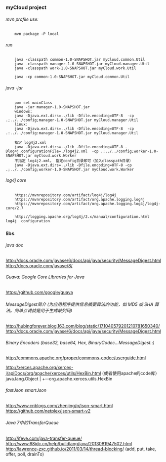 ### myCloud project

###### mvn profile use:
        mvn package -P local
###### run
        java -classpath common-1.0-SNAPSHOT.jar myCloud.common.Util
        java -classpath manager-1.0-SNAPSHOT.jar myCloud.manager.Util
        java -classpath work-1.0-SNAPSHOT.jar myCloud.work.Util

        java -cp common-1.0-SNAPSHOT.jar myCloud.common.Util
###### java -jar
        pom set mainClass
        java -jar manager-1.0-SNAPSHOT.jar
        windows:
        java -Djava.ext.dirs=../lib -Dfile.encoding=UTF-8  -cp .;../../config;manager-1.0-SNAPSHOT.jar myCloud.manager.Util
        linux:
        java -Djava.ext.dirs=../lib -Dfile.encoding=UTF-8  -cp .:../../config:manager-1.0-SNAPSHOT.jar myCloud.manager.Util

        指定 log4j2.xml
        java -Djava.ext.dirs=../lib -Dfile.encoding=UTF-8 -Dlog4j.configurationFile=./log4j2.xml  -cp .;../../config;worker-1.0-SNAPSHOT.jar myCloud.work.Worker
        不指定 log4j2.xml， 指定config目录即可（加入classpath目录）
        java -Djava.ext.dirs=../lib -Dfile.encoding=UTF-8 -cp .;../../config;worker-1.0-SNAPSHOT.jar myCloud.work.Worker

###### log4j core
        https://mvnrepository.com/artifact/log4j/log4j
        https://mvnrepository.com/artifact/org.apache.logging.log4j
        https://mvnrepository.com/artifact/org.apache.logging.log4j/log4j-core/2.7

        http://logging.apache.org/log4j/2.x/manual/configuration.html     log4j  configuration

### libs
###### java doc
http://docs.oracle.com/javase/6/docs/api/java/security/MessageDigest.html
http://docs.oracle.com/javase/8/

###### Guava: Google Core Libraries for Java
https://github.com/google/guava
###### MessageDigest简介 (为应用程序提供信息摘要算法的功能，如 MD5 或 SHA 算法。简单点说就是用于生成散列码)
http://hubingforever.blog.163.com/blog/static/171040579201210781650340/
http://docs.oracle.com/javase/6/docs/api/java/security/MessageDigest.html
###### Binary Encoders   (base32, base64, Hex, BinaryCodec...MessageDigest.:)
http://commons.apache.org/proper/commons-codec/userguide.html

http://xerces.apache.org/xerces-j/apiDocs/org/apache/xerces/utils/HexBin.html   (或者使用apache的code库）
java.lang.Object
  |
  +--org.apache.xerces.utils.HexBin
###### fastJson   smartJson
http://www.cnblogs.com/zhenjing/p/json-smart.html
https://github.com/netplex/json-smart-v2

######  Java 7中的TransferQueue
http://ifeve.com/java-transfer-queue/
http://www.68idc.cn/help/buildlang/java/2013081947502.html
http://lawrence-zxc.github.io/2011/03/14/thread-blocking/   (add, put, take, offer, poll, drainTo)
